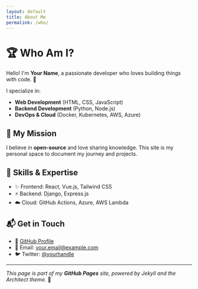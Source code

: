 ```yaml
---
layout: default
title: About Me
permalink: /who/
---
```


# 🏆 Who Am I?

Hello! I'm **Your Name**, a passionate developer who loves building things with code. 🚀  

I specialize in:
- **Web Development** (HTML, CSS, JavaScript)
- **Backend Development** (Python, Node.js)
- **DevOps & Cloud** (Docker, Kubernetes, AWS, Azure)

## 🌟 My Mission
I believe in **open-source** and love sharing knowledge. This site is my personal space to document my journey and projects.

## 🎯 Skills & Expertise
- ✨ Frontend: React, Vue.js, Tailwind CSS  
- ⚡ Backend: Django, Express.js  
- ☁️ Cloud: GitHub Actions, Azure, AWS Lambda  

## 📬 Get in Touch
- 🔗 [GitHub Profile](https://github.com/YOUR_USERNAME)
- 📧 Email: your.email@example.com
- 🐦 Twitter: [@yourhandle](https://twitter.com/yourhandle)

---

_This page is part of my **GitHub Pages** site, powered by Jekyll and the Architect theme._ 🚀
